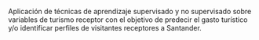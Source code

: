 Aplicación de técnicas de aprendizaje supervisado y no supervisado sobre variables de turismo receptor con el objetivo de predecir el gasto turístico
y/o identificar perfiles de visitantes receptores a Santander.
